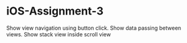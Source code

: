 # iOS-Assignment-3
 Show view navigation using button click. Show data passing between views. Show stack view inside scroll view

